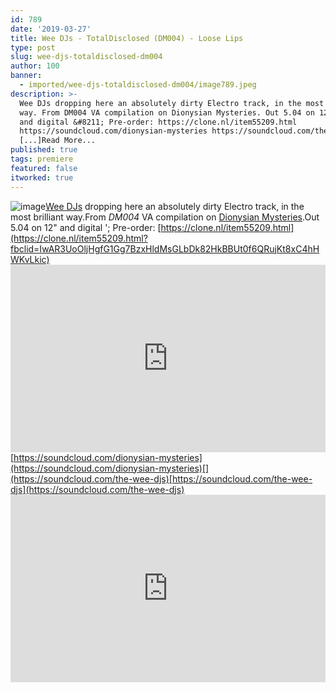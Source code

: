 ```yaml
---
id: 789
date: '2019-03-27'
title: Wee DJs - TotalDisclosed (DM004) - Loose Lips
type: post
slug: wee-djs-totaldisclosed-dm004
author: 100
banner:
  - imported/wee-djs-totaldisclosed-dm004/image789.jpeg
description: >-
  Wee DJs dropping here an absolutely dirty Electro track, in the most brilliant
  way. From DM004 VA compilation on Dionysian Mysteries. Out 5.04 on 12&quot;
  and digital &#8211; Pre-order: https://clone.nl/item55209.html
  https://soundcloud.com/dionysian-mysteries https://soundcloud.com/the-wee-djs
  [...]Read More...
published: true
tags: premiere
featured: false
itworked: true
---
```

![image](../imported/wee-djs-totaldisclosed-dm004/image789.jpeg)[Wee DJs](https://www.residentadvisor.net/dj/theweedjs) dropping here an absolutely dirty Electro track, in the most brilliant way.From _DM004_ VA compilation on [Dionysian Mysteries](https://www.residentadvisor.net/record-label.aspx?id=14343).Out 5.04 on 12" and digital '; Pre-order: [](https://clone.nl/item55209.html?fbclid=IwAR3UoOljHgfG1Gg7BzxHldMsGLbDk82HkBBUt0f6QRujKt8xC4hHWKvLkic)[https://clone.nl/item55209.html](https://clone.nl/item55209.html?fbclid=IwAR3UoOljHgfG1Gg7BzxHldMsGLbDk82HkBBUt0f6QRujKt8xC4hHWKvLkic)<iframe width='100%' height='300' scrolling='no' frameborder='no' allow='autoplay' src='https://w.soundcloud.com/player/?url=https%3A//api.soundcloud.com/tracks/596879424&color=%23ff5500&auto_play=false&hide_related=false&show_comments=true&show_user=true&show_reposts=false&show_teaser=true'></iframe>[](https://soundcloud.com/dionysian-mysteries)[https://soundcloud.com/dionysian-mysteries](https://soundcloud.com/dionysian-mysteries)[](https://soundcloud.com/the-wee-djs)[https://soundcloud.com/the-wee-djs](https://soundcloud.com/the-wee-djs)<iframe width='100%' height='300' scrolling='no' frameborder='no' allow='autoplay' src='https://www.youtube.com/embed/hp7xNpFgbWc'></iframe>